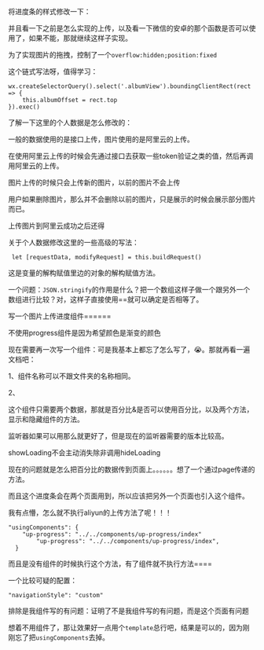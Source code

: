 将进度条的样式修改一下：

并且看一下之前是怎么实现的上传，以及看一下微信的安卓的那个函数是否可以使用了，如果不能，那就继续这样子实现。

为了实现图片的拖拽，控制了一个`overflow:hidden;position:fixed`

这个链式写法呀，值得学习：

```
wx.createSelectorQuery().select('.albumView').boundingClientRect(rect => {
    this.albumOffset = rect.top
}).exec()
```

了解一下这里的个人数据是怎么修改的：

一般的数据使用的是接口上传，图片使用的是阿里云的上传。

在使用阿里云上传的时候会先通过接口去获取一些token验证之类的值，然后再调用阿里云的上传。

图片上传的时候只会上传新的图片，以前的图片不会上传

用户如果删除图片，那么并不会删除以前的图片，只是展示的时候会展示部分图片而已。

上传图片到阿里云成功之后还得

关于个人数据修改这里的一些高级的写法：

```
 let [requestData, modifyRequest] = this.buildRequest()
```

这是变量的解构赋值里边的对象的解构赋值方法。

一个问题：`JSON.stringify`的作用是什么？把一个数组这样子做一个跟另外一个数组进行比较？对，这样子直接使用==就可以确定是否相等了。

写一个图片上传进度组件======

不使用progress组件是因为希望颜色是渐变的颜色

现在需要再一次写一个组件：可是我基本上都忘了怎么写了，😭。那就再看一遍文档吧：

1、组件名称可以不跟文件夹的名称相同。

2、

这个组件只需要两个数据，那就是百分比&是否可以使用百分比，以及两个方法，显示和隐藏组件的方法。

监听器如果可以用那么就更好了，但是现在的监听器需要的版本比较高。

showLoading不会主动消失除非调用hideLoading

现在的问题就是怎么把百分比的数据传到页面上。。。。。。想了一个通过page传递的方法。

而且这个进度条会在两个页面用到，所以应该把另外一个页面也引入这个组件。

我有点懵，怎么就不执行aliyun的上传方法了呢！！！

```
"usingComponents": {
    "up-progress": "../../components/up-progress/index"
        "up-progress": "../../components/up-progress/index",
  }
```

而且是没有组件的时候执行这个方法，有了组件就不执行方法====

一个比较可疑的配置：

```
"navigationStyle": "custom"
```

排除是我组件写的有问题：证明了不是我组件写的有问题，而是这个页面有问题

想着不用组件了，那让效果好一点用个`template`总行吧，结果是可以的，因为刚刚忘了把`usingComponents`去掉。

